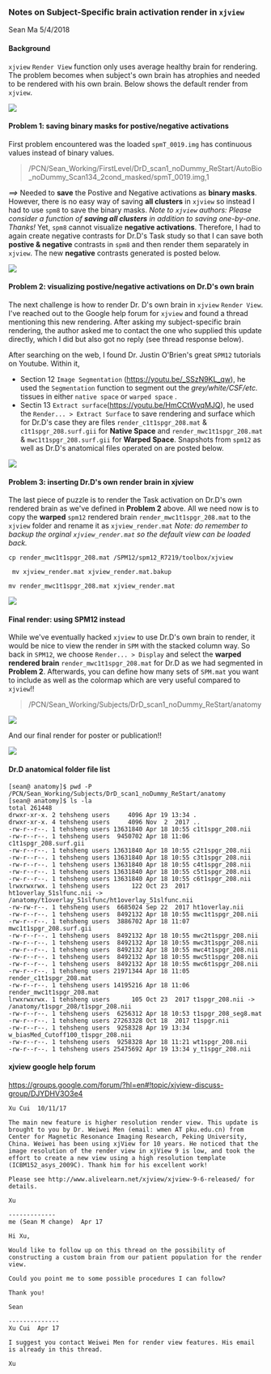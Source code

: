 ### Notes on Subject-Specific brain activation render in `xjview`
Sean Ma
5/4/2018

#### Background
`xjview` `Render View` function only uses average healthy brain for rendering. The problem becomes when subject's own brain has atrophies and needed to be rendered with his own brain. Below shows the default render from `xjview`.

![](asset/xjview_render.png)

#### Problem 1: saving binary masks for postive/negative activations
First problem encountered was the loaded `spmT_0019.img` has continuous values instead of binary values.
> /PCN/Sean_Working/FirstLevel/DrD_scan1_noDummy_ReStart/AutoBio_noDummy_Scan134_2cond_masked/spmT_0019.img,1

_==>_ Needed to **save** the Postive and Negative activations as **binary masks**. However, there is no easy way of saving **all clusters** in `xjview` so instead I had to use `spm8` to save the binary masks. _Note to `xjview` authors: Please consider a function of **saving all clusters** in addition to saving one-by-one. Thanks!_ Yet, `spm8` cannot visualize **negative activations**. Therefore, I had to again create negative contrasts for Dr.D's Task study so that I can save both **postive & negative** contrasts in `spm8` and then render them separately in `xjview`. The new **negative** contrasts generated is posted below.

![](asset/spm8_SPM.MAT_contrasts.png)

#### Problem 2: visualizing postive/negative activations on Dr.D's own brain
The next challenge is how to render Dr. D's own brain in `xjview` `Render View`. I've reached out to the Google help forum for `xjview` and found a thread mentioning this new rendering. After asking my subject-specific brain rendering, the author asked me to contact the one who supplied this update directly, which I did but also got no reply (see thread response below).

After searching on the web, I found Dr. Justin O'Brien's great `SPM12` tutorials on Youtube. Within it,
- Section 12 `Image Segmentation` (https://youtu.be/_SSzN9KL_qw), he used the `Segmentation` function to segment out the _grey/white/CSF/etc._ tissues in either `native space` or `warped space` .
- Sectin 13 `Extract surface`(https://youtu.be/HmCCtWvqMJQ), he used the `Render... > Extract Surface` to save rendering and surface which for Dr.D's case they are files `render_c1t1spgr_208.mat` & `c1t1spgr_208.surf.gii` for **Native Space** and `render_mwc1t1spgr_208.mat` & `mwc1t1spgr_208.surf.gii` for **Warped Space**. Snapshots from `spm12` as well as Dr.D's anatomical files operated on are posted below.

![](asset/spm12_render.png)

#### Problem 3: inserting Dr.D's own render brain in xjview
The last piece of puzzle is to render the Task activation on Dr.D's own rendered brain as we've defined in **Problem 2** above. All we need now is to copy the **warped** `spm12` rendered brain `render_mwc1t1spgr_208.mat` to the `xjview` folder and rename it as `xjview_render.mat` _Note: do remember to backup the orginal `xjview_render.mat` so the default view can be loaded back._

`cp render_mwc1t1spgr_208.mat /SPM12/spm12_R7219/toolbox/xjview`

` mv xjview_render.mat xjview_render.mat.bakup`

`mv render_mwc1t1spgr_208.mat xjview_render.mat`

![](asset/xjview_OwnBrain_Render.png)

#### Final render: using SPM12 instead
While we've eventually hacked `xjview` to use Dr.D's own brain to render, it would be nice to view the render in `SPM` with the stacked column way. So back in `SPM12`, we choose `Render... > Display` and select the **warped rendered brain** `render_mwc1t1spgr_208.mat` for Dr.D as we had segmented in **Problem 2**. Afterwards, you can define how many sets of `SPM.mat` you want to include as well as the colormap which are very useful compared to `xjview`!!

>/PCN/Sean_Working/Subjects/DrD_scan1_noDummy_ReStart/anatomy

![](asset/spm12_render_display_options.png)

And our final render for poster or publication!!

![](asset/spm12_render_display_final.png)


#### Dr.D anatomical folder file list
```
[sean@ anatomy]$ pwd -P
/PCN/Sean_Working/Subjects/DrD_scan1_noDummy_ReStart/anatomy
[sean@ anatomy]$ ls -la
total 261448
drwxr-xr-x. 2 tehsheng users     4096 Apr 19 13:34 .
drwxr-xr-x. 4 tehsheng users     4096 Nov  2  2017 ..
-rw-r--r--. 1 tehsheng users 13631840 Apr 18 10:55 c1t1spgr_208.nii
-rw-r--r--. 1 tehsheng users  9450702 Apr 18 11:06 c1t1spgr_208.surf.gii
-rw-r--r--. 1 tehsheng users 13631840 Apr 18 10:55 c2t1spgr_208.nii
-rw-r--r--. 1 tehsheng users 13631840 Apr 18 10:55 c3t1spgr_208.nii
-rw-r--r--. 1 tehsheng users 13631840 Apr 18 10:55 c4t1spgr_208.nii
-rw-r--r--. 1 tehsheng users 13631840 Apr 18 10:55 c5t1spgr_208.nii
-rw-r--r--. 1 tehsheng users 13631840 Apr 18 10:55 c6t1spgr_208.nii
lrwxrwxrwx. 1 tehsheng users      122 Oct 23  2017 ht1overlay_51slfunc.nii -> /anatomy/t1overlay_51slfunc/ht1overlay_51slfunc.nii
-rw-rw-r--. 1 tehsheng users  6685024 Sep 22  2017 ht1overlay.nii
-rw-r--r--. 1 tehsheng users  8492132 Apr 18 10:55 mwc1t1spgr_208.nii
-rw-r--r--. 1 tehsheng users  3886702 Apr 18 11:07 mwc1t1spgr_208.surf.gii
-rw-r--r--. 1 tehsheng users  8492132 Apr 18 10:55 mwc2t1spgr_208.nii
-rw-r--r--. 1 tehsheng users  8492132 Apr 18 10:55 mwc3t1spgr_208.nii
-rw-r--r--. 1 tehsheng users  8492132 Apr 18 10:55 mwc4t1spgr_208.nii
-rw-r--r--. 1 tehsheng users  8492132 Apr 18 10:55 mwc5t1spgr_208.nii
-rw-r--r--. 1 tehsheng users  8492132 Apr 18 10:55 mwc6t1spgr_208.nii
-rw-r--r--. 1 tehsheng users 21971344 Apr 18 11:05 render_c1t1spgr_208.mat
-rw-r--r--. 1 tehsheng users 14195216 Apr 18 11:06 render_mwc1t1spgr_208.mat
lrwxrwxrwx. 1 tehsheng users      105 Oct 23  2017 t1spgr_208.nii -> /anatomy/t1spgr_208/t1spgr_208.nii
-rw-r--r--. 1 tehsheng users  6256312 Apr 18 10:53 t1spgr_208_seg8.mat
-rw-r--r--. 1 tehsheng users 27263328 Oct 18  2017 t1spgr.nii
-rw-r--r--. 1 tehsheng users  9258328 Apr 19 13:34 w_biasMed_Cutoff100_t1spgr_208.nii
-rw-r--r--. 1 tehsheng users  9258328 Apr 18 11:21 wt1spgr_208.nii
-rw-r--r--. 1 tehsheng users 25475692 Apr 19 13:34 y_t1spgr_208.nii
```

#### xjview google help forum
https://groups.google.com/forum/?hl=en#!topic/xjview-discuss-group/DJYDHV3O3e4
```
Xu Cui	10/11/17

The main new feature is higher resolution render view. This update is brought to you by Dr. Weiwei Men (email: wmen AT pku.edu.cn) from Center for Magnetic Resonance Imaging Research, Peking University, China. Weiwei has been using xjView for 10 years. He noticed that the image resolution of the render view in xjView 9 is low, and took the effort to create a new view using a high resolution template (ICBM152_asys_2009C). Thank him for his excellent work!

Please see http://www.alivelearn.net/xjview/xjview-9-6-released/ for details.

Xu

-------------
me (Sean M change) 	Apr 17

Hi Xu,

Would like to follow up on this thread on the possibility of constructing a custom brain from our patient population for the render view.

Could you point me to some possible procedures I can follow?

Thank you!

Sean

--------------
Xu Cui	Apr 17

I suggest you contact Weiwei Men for render view features. His email is already in this thread.

Xu
```
